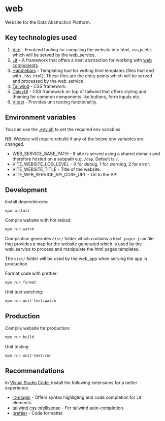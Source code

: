 # web
Website for the Data Abstraction Platform.

## Key technologies used
1. [Vite](https://vitejs.dev/) - Frontend tooling for compiling the website into html, css,js etc. which will be served by the web_service.
2. [Lit](https://lit.dev/) - A framework that offers a neat abstraction for working with [web components](https://developer.mozilla.org/en-US/docs/Web/API/Web_components).
3. [Handlebars](https://handlebarsjs.com/) - Templating tool for writing html templates (files that end with `.hbs.html`). These files are the entry points which will be served and processed by the web_service.
4. [Tailwind](https://tailwindcss.com/) - CSS framework.
5. [DaisyUI](https://daisyui.com/) - CSS framework on top of tailwind that offers styling and theming for common components like buttons, form inputs etc.
6. [Vitest](https://vitest.dev/) - Provides unit testing functionality.

## Environment variables
You can use the [.env.sh](/configs/env.sh.template) to set the required env variables. 

NB. Website will require rebuild if any of the below env variables are changed.

- WEB_SERVICE_BASE_PATH - If site is served using a shared domain and therefore hosted on a subpath e.g. `/dap`. Default is `/`. 
- VITE_WEBSITE_LOG_LEVEL - 0 for debug, 1 for warning, 2 for error.
- VITE_WEBSITE_TITLE - Title of the website.
- VITE_WEB_SERVICE_API_CORE_URL - Url to the API.

## Development
Install dependencies:
```sh
npm install
```
Compile website with hot reload:
```sh
npm run watch
```
Compilation generates `dist/` folder which contains a `html_pages.json` file that provides a map for the website generated which is used by the web_service to process and manipulate the html pages templates.

The `dist/` folder will be used by the web_app when serving the app in production.

Format code with prettier: 
```sh
npm run format
```

Unit test watching:
```sh
npm run unit-test:watch
```

## Production
Compile website for production:
```sh
npm run build
```

Unit testing:
```sh
npm run unit-test:run
```

## Recommendations
In [Visual Studio Code](https://code.visualstudio.com/), install the following extensions for a better experience.
* [lit-plugin](https://marketplace.visualstudio.com/items?itemName=runem.lit-plugin) - Offers syntax highligting and code completion for Lit elements.
* [tailwind css intellisense](https://marketplace.visualstudio.com/items?itemName=bradlc.vscode-tailwindcss) - For tailwind auto-completion.
* [prettier](https://marketplace.visualstudio.com/items?itemName=esbenp.prettier-vscode) - Code formatter.
